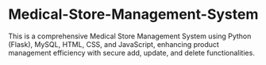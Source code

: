# Medical-Store-Management-System

This is a comprehensive Medical Store Management System using Python (Flask), MySQL, HTML, CSS, and JavaScript, enhancing product management efficiency with secure add, update, and delete functionalities.

